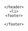 <!Doctype html>
<html lang="ko">
 <head>
  <meta charset= "UTF-8">
  <title>Introduce Me</title> 
 </head>
 <body>
   <main>
    <header>

    </header>
    <li>
    <footer>

    </footer>
   </main>
 </body>
